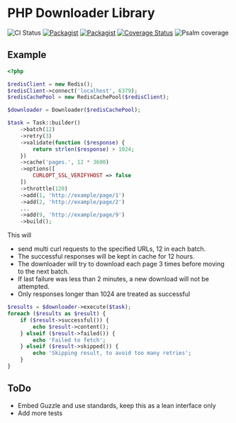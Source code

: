 # PHP Downloader Library

![CI Status](https://github.com/vasily-kartashov/downloader/CI/badge.svg?branch=master&event=push)
[![Packagist](https://img.shields.io/packagist/v/vasily-kartashov/downloader.svg)](https://packagist.org/packages/vasily-kartashov/downloader)
[![Packagist](https://img.shields.io/packagist/dt/vasily-kartashov/downloader.svg)](https://packagist.org/packages/vasily-kartashov/downloader)
[![Coverage Status](https://coveralls.io/repos/github/vasily-kartashov/downloader/badge.svg?branch=master)](https://coveralls.io/github/vasily-kartashov/downloader?branch=master)
![Psalm coverage](https://shepherd.dev/github/vasily-kartashov/downloader/coverage.svg?)

## Example

```php
<?php

$redisClient = new Redis();
$redisClient->connect('localhost', 6379);
$redisCachePool = new RedisCachePool($redisClient);

$downloader = Downloader($redisCachePool);

$task = Task::builder()
    ->batch(12)
    ->retry(3)
    ->validate(function ($response) {
        return strlen($response) > 1024;
    })
    ->cache('pages.', 12 * 3600)
    ->options([
        CURLOPT_SSL_VERIFYHOST => false
    ])
    ->throttle(120)
    ->add(1, 'http://example/page/1')
    ->add(2, 'http://example/page/2')
    ...
    ->add(9, 'http://example/page/9')
    ->build();
```

This will 
- send multi curl requests to the specified URLs, 12 in each batch.
- The successful responses will be kept in cache for 12 hours.
- The downloader will try to download each page 3 times before moving to the next batch.
- If last failure was less than 2 minutes, a new download will not be attempted.
- Only responses longer than 1024 are treated as successful

```php
$results = $downloader->execute($task);
foreach ($results as $result) {
    if ($result->successful()) {
        echo $result->content();
    } elseif ($result->failed()) {
        echo 'Failed to fetch';
    } elseif ($result->skipped()) {
        echo 'Skipping result, to avoid too many retries';
    }
}
```

## ToDo

- Embed Guzzle and use standards, keep this as a lean interface only
- Add more tests
